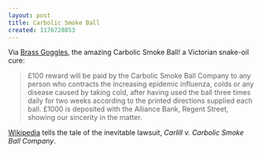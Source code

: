 ```yaml
---
layout: post
title: Carbolic Smoke Ball
created: 1176728853
---
```

Via [Brass Goggles](http://www.brassgoggles.co.uk/brassgoggles/?p=466), the amazing Carbolic Smoke Ball! a Victorian snake-oil cure:

>£100 reward will be paid by the Carbolic Smoke Ball Company to any person who contracts the increasing epidemic influenza, colds or any disease caused by taking cold, after having used the ball three times daily for two weeks according to the printed directions supplied each ball.<!--break--> £1000 is deposited with the Alliance Bank, Regent Street, showing our sincerity in the matter.

[Wikipedia](http://en.wikipedia.org/wiki/Carbolic_Smoke_Ball) tells the tale of the inevitable lawsuit, _Carlill v. Carbolic Smoke Ball Company_.
